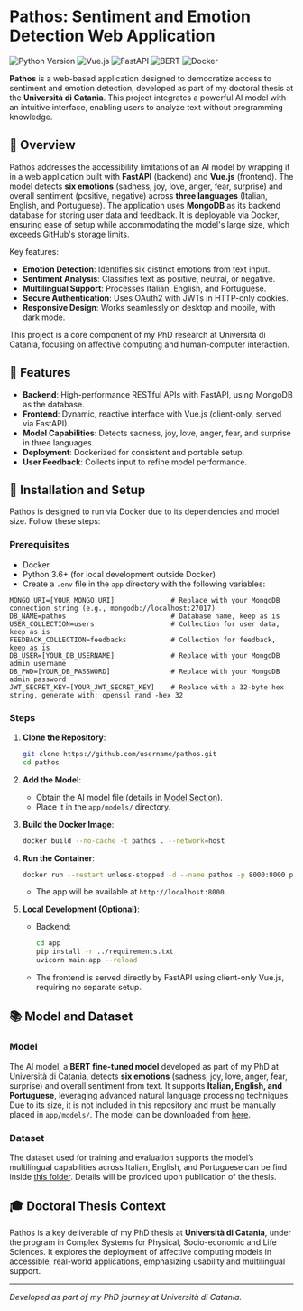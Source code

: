 
# Pathos: Sentiment and Emotion Detection Web Application

![Python Version](https://img.shields.io/badge/python-3.6%2B-blue?style=flat-square)
![Vue.js](https://img.shields.io/badge/Vue.js-3.x-green?style=flat-square)
![FastAPI](https://img.shields.io/badge/FastAPI-0.68%2B-red?style=flat-square)
![BERT](https://img.shields.io/badge/BERT-fine--tuned-orange?style=flat-square)
![Docker](https://img.shields.io/badge/docker-%230db7ed.svg?style=for-the-badge&logo=docker&logoColor=white)


**Pathos** is a web-based application designed to democratize access to sentiment and emotion detection, developed as part of my doctoral thesis at the **Università di Catania**. This project integrates a powerful AI model with an intuitive interface, enabling users to analyze text without programming knowledge.

## 🌟 Overview

Pathos addresses the accessibility limitations of an AI model by wrapping it in a web application built with **FastAPI** (backend) and **Vue.js** (frontend). The model detects **six emotions** (sadness, joy, love, anger, fear, surprise) and overall sentiment (positive, negative) across **three languages** (Italian, English, and Portuguese). The application uses **MongoDB** as its backend database for storing user data and feedback. It is deployable via Docker, ensuring ease of setup while accommodating the model's large size, which exceeds GitHub's storage limits.

Key features:
- **Emotion Detection**: Identifies six distinct emotions from text input.
- **Sentiment Analysis**: Classifies text as positive, neutral, or negative.
- **Multilingual Support**: Processes Italian, English, and Portuguese.
- **Secure Authentication**: Uses OAuth2 with JWTs in HTTP-only cookies.
- **Responsive Design**: Works seamlessly on desktop and mobile, with dark mode.

This project is a core component of my PhD research at Università di Catania, focusing on affective computing and human-computer interaction.

## 🚀 Features

- **Backend**: High-performance RESTful APIs with FastAPI, using MongoDB as the database.
- **Frontend**: Dynamic, reactive interface with Vue.js (client-only, served via FastAPI).
- **Model Capabilities**: Detects sadness, joy, love, anger, fear, and surprise in three languages.
- **Deployment**: Dockerized for consistent and portable setup.
- **User Feedback**: Collects input to refine model performance.

## 🔧 Installation and Setup

Pathos is designed to run via Docker due to its dependencies and model size. Follow these steps:

### Prerequisites
- Docker
- Python 3.6+ (for local development outside Docker)
- Create a `.env` file in the `app` directory with the following variables:

```plaintext
MONGO_URI=[YOUR_MONGO_URI]              # Replace with your MongoDB connection string (e.g., mongodb://localhost:27017)
DB_NAME=pathos                          # Database name, keep as is
USER_COLLECTION=users                   # Collection for user data, keep as is
FEEDBACK_COLLECTION=feedbacks           # Collection for feedback, keep as is
DB_USER=[YOUR_DB_USERNAME]              # Replace with your MongoDB admin username
DB_PWD=[YOUR_DB_PASSWORD]               # Replace with your MongoDB admin password
JWT_SECRET_KEY=[YOUR_JWT_SECRET_KEY]    # Replace with a 32-byte hex string, generate with: openssl rand -hex 32
```

### Steps

1. **Clone the Repository**:

   ```bash
   git clone https://github.com/username/pathos.git
   cd pathos
   ```

2. **Add the Model**:

   - Obtain the AI model file (details in [Model Section](#-model-and-dataset)).
   - Place it in the `app/models/` directory.

3. **Build the Docker Image**:

   ```bash
   docker build --no-cache -t pathos . --network=host
   ```

4. **Run the Container**:

   ```bash
   docker run --restart unless-stopped -d --name pathos -p 8000:8000 pathos
   ```

   - The app will be available at `http://localhost:8000`.

5. **Local Development (Optional)**:

   - Backend:

     ```bash
     cd app
     pip install -r ../requirements.txt
     uvicorn main:app --reload
     ```

   - The frontend is served directly by FastAPI using client-only Vue.js, requiring no separate setup.

## 📚 Model and Dataset

### Model
The AI model, a **BERT fine-tuned model** developed as part of my PhD at Università di Catania, detects **six emotions** (sadness, joy, love, anger, fear, surprise) and overall sentiment from text. It supports **Italian, English, and Portuguese**, leveraging advanced natural language processing techniques. Due to its size, it is not included in this repository and must be manually placed in `app/models/`. The model can be downloaded from [here](https://1drv.ms/u/c/a2bf6180319a29bd/EcUeM06-gXNDjL8Nc1HiAQ0BDbfMcz9AdSL7JEbEEvr_Lw?e=ONBFJK).

### Dataset
The dataset used for training and evaluation supports the model’s multilingual capabilities across Italian, English, and Portuguese can be find inside [this folder](https://1drv.ms/f/c/a2bf6180319a29bd/Eqdw3N--D5tJsl2edeNGOCgBwmOBRKEtQu0Q-Mjd4yJvFQ?e=aRRfiY). Details will be provided upon publication of the thesis.

## 🎓 Doctoral Thesis Context

Pathos is a key deliverable of my PhD thesis at **Università di Catania**, under the program in Complex Systems for Physical, Socio-economic and Life Sciences. It explores the deployment of affective computing models in accessible, real-world applications, emphasizing usability and multilingual support.

---

*Developed as part of my PhD journey at Università di Catania.*